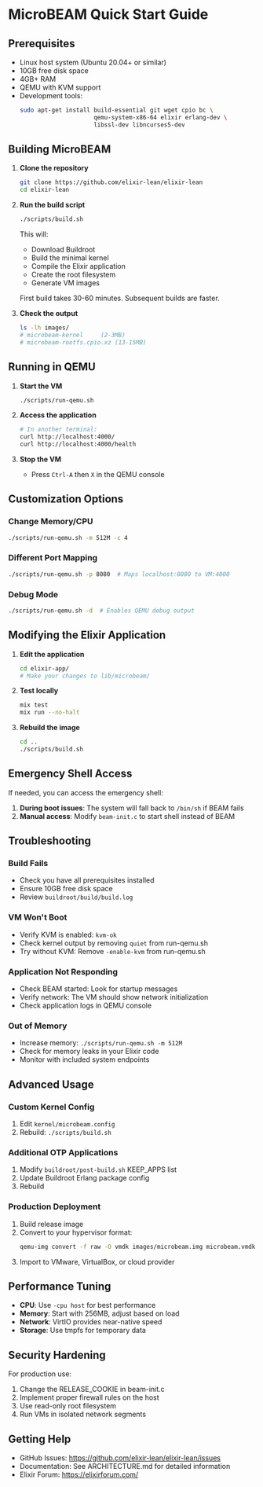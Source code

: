 # MicroBEAM Quick Start Guide

## Prerequisites

- Linux host system (Ubuntu 20.04+ or similar)
- 10GB free disk space
- 4GB+ RAM
- QEMU with KVM support
- Development tools:
  ```bash
  sudo apt-get install build-essential git wget cpio bc \
                       qemu-system-x86-64 elixir erlang-dev \
                       libssl-dev libncurses5-dev
  ```

## Building MicroBEAM

1. **Clone the repository**
   ```bash
   git clone https://github.com/elixir-lean/elixir-lean
   cd elixir-lean
   ```

2. **Run the build script**
   ```bash
   ./scripts/build.sh
   ```
   
   This will:
   - Download Buildroot
   - Build the minimal kernel
   - Compile the Elixir application
   - Create the root filesystem
   - Generate VM images

   First build takes 30-60 minutes. Subsequent builds are faster.

3. **Check the output**
   ```bash
   ls -lh images/
   # microbeam-kernel     (2-3MB)
   # microbeam-rootfs.cpio.xz (13-15MB)
   ```

## Running in QEMU

1. **Start the VM**
   ```bash
   ./scripts/run-qemu.sh
   ```

2. **Access the application**
   ```bash
   # In another terminal:
   curl http://localhost:4000/
   curl http://localhost:4000/health
   ```

3. **Stop the VM**
   - Press `Ctrl-A` then `X` in the QEMU console

## Customization Options

### Change Memory/CPU
```bash
./scripts/run-qemu.sh -m 512M -c 4
```

### Different Port Mapping
```bash
./scripts/run-qemu.sh -p 8080  # Maps localhost:8080 to VM:4000
```

### Debug Mode
```bash
./scripts/run-qemu.sh -d  # Enables QEMU debug output
```

## Modifying the Elixir Application

1. **Edit the application**
   ```bash
   cd elixir-app/
   # Make your changes to lib/microbeam/
   ```

2. **Test locally**
   ```bash
   mix test
   mix run --no-halt
   ```

3. **Rebuild the image**
   ```bash
   cd ..
   ./scripts/build.sh
   ```

## Emergency Shell Access

If needed, you can access the emergency shell:

1. **During boot issues**: The system will fall back to `/bin/sh` if BEAM fails
2. **Manual access**: Modify `beam-init.c` to start shell instead of BEAM

## Troubleshooting

### Build Fails
- Check you have all prerequisites installed
- Ensure 10GB free disk space
- Review `buildroot/build/build.log`

### VM Won't Boot
- Verify KVM is enabled: `kvm-ok`
- Check kernel output by removing `quiet` from run-qemu.sh
- Try without KVM: Remove `-enable-kvm` from run-qemu.sh

### Application Not Responding
- Check BEAM started: Look for startup messages
- Verify network: The VM should show network initialization
- Check application logs in QEMU console

### Out of Memory
- Increase memory: `./scripts/run-qemu.sh -m 512M`
- Check for memory leaks in your Elixir code
- Monitor with included system endpoints

## Advanced Usage

### Custom Kernel Config
1. Edit `kernel/microbeam.config`
2. Rebuild: `./scripts/build.sh`

### Additional OTP Applications
1. Modify `buildroot/post-build.sh` KEEP_APPS list
2. Update Buildroot Erlang package config
3. Rebuild

### Production Deployment
1. Build release image
2. Convert to your hypervisor format:
   ```bash
   qemu-img convert -f raw -O vmdk images/microbeam.img microbeam.vmdk
   ```
3. Import to VMware, VirtualBox, or cloud provider

## Performance Tuning

- **CPU**: Use `-cpu host` for best performance
- **Memory**: Start with 256MB, adjust based on load
- **Network**: VirtIO provides near-native speed
- **Storage**: Use tmpfs for temporary data

## Security Hardening

For production use:
1. Change the RELEASE_COOKIE in beam-init.c
2. Implement proper firewall rules on the host
3. Use read-only root filesystem
4. Run VMs in isolated network segments

## Getting Help

- GitHub Issues: https://github.com/elixir-lean/elixir-lean/issues
- Documentation: See ARCHITECTURE.md for detailed information
- Elixir Forum: https://elixirforum.com/